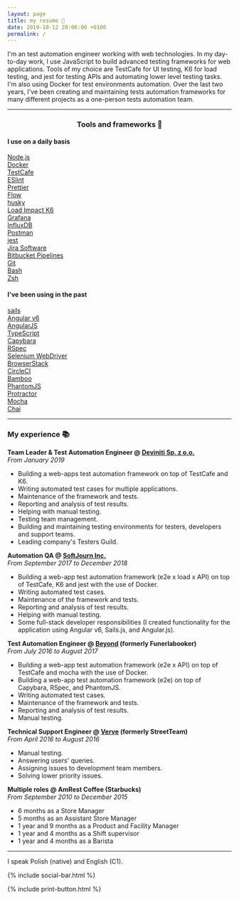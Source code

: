 ```yaml
---
layout: page
title: my resume 📃
date: 2019-10-12 20:06:00 +0100
permalink: /
---
```


I'm an test automation engineer working with web technologies. In my day-to-day work, I use JavaScript to build advanced testing frameworks for web applications. Tools of my choice are TestCafe for UI testing, K6 for load testing, and jest for testing APIs and automating lower level testing tasks. I'm also using Docker for test environments automation. Over the last two years, I've been creating and maintaining tests automation frameworks for many different projects as a one-person tests automation team.

---

<center><h3>Tools and frameworks 🧰</h3></center>

<div class="flex-container">
  <div class="skills-container">
    <h4>I use on a daily basis</h4>
    <div class="flex-container">
        <a href="https://github.com/nodejs/node"><div class="skill">Node.js</div></a>
        <a href="https://github.com/DevExpress/testcafe"><div class="skill">Docker</div></a>
        <a href="https://github.com/loadimpact/k6"><div class="skill">TestCafe</div></a>
        <a href="https://github.com/grafana/grafana"><div class="skill">ESlint</div></a>
        <a href="https://github.com/eslint/eslint"><div class="skill">Prettier</div></a>
        <a href="https://github.com/facebook/flow"><div class="skill">Flow</div></a>
        <a href="https://github.com/facebook/jest"><div class="skill">husky</div></a>
        <a href="https://github.com/influxdata/influxdb"><div class="skill">Load Impact K6</div></a>
        <a href="https://www.docker.com/products/docker-engine"><div class="skill">Grafana</div></a>
        <a href="https://github.com/typicode/husky"><div class="skill">InfluxDB</div></a>
        <a href="https://www.getpostman.com"><div class="skill">Postman</div></a>
        <a href="https://www.atlassian.com/software/bamboo"><div class="skill">jest</div></a>
        <a href="https://www.atlassian.com/software/jira"><div class="skill">Jira Software</div></a>
        <a href="https://bitbucket.org/product/features/pipelines"><div class="skill">Bitbucket Pipelines</div></a>
        <a href="https://git-scm.com"><div class="skill">Git</div></a>
        <a href="https://www.gnu.org/software/bash/"><div class="skill">Bash</div></a>
        <a href="https://www.zsh.org"><div class="skill">Zsh</div></a>
    </div>
  </div>
  <div class="skills-container">
    <h4>I've been using in the past</h4>
    <div class="flex-container">
        <a href="https://github.com/balderdashy/sails"><div class="skill-green">sails</div></a>
        <a href="https://github.com/angular/angular"><div class="skill-green">Angular v6</div></a>
        <a href="https://github.com/angular/angular.js"><div class="skill-green">AngularJS</div></a>
        <a href="http://www.typescriptlang.org"><div class="skill-green">TypeScript</div></a>
        <a href="https://github.com/teamcapybara/capybara"><div class="skill-green">Capybara</div></a>
        <a href="https://github.com/rspec/rspec"><div class="skill-green">RSpec</div></a>
        <a href="https://www.seleniumhq.org/projects/webdriver/"><div class="skill-green">Selenium WebDriver</div></a>
        <a href="https://www.browserstack.com"><div class="skill-green">BrowserStack</div></a>
        <a href="https://circleci.com"><div class="skill-green">CircleCI</div></a>
        <a href="https://github.com/prettier/prettier"><div class="skill-green">Bamboo</div></a>
        <a href="https://github.com/ariya/phantomjs"><div class="skill-green">PhantomJS</div></a>
        <a href="https://github.com/angular/protractor"><div class="skill-green">Protractor</div></a>
        <a href="https://github.com/mochajs/mocha"><div class="skill-green">Mocha</div></a>
        <a href="https://github.com/chaijs/chai"><div class="skill-green">Chai</div></a>
    </div>
  </div>
</div>

---

### My experience 📚
**Team Leader & Test Automation Engineer @ [Deviniti Sp. z o.o.](https://deviniti.com)**  
*From January 2019*  
- Building a web-apps test automation framework on top of TestCafe and K6.
- Writing automated test cases for multiple applications.
- Maintenance of the framework and tests.
- Reporting and analysis of test results.
- Helping with manual testing.
- Testing team management.
- Building and maintaining testing environments for testers, developers and support teams.
- Leading company's Testers Guild.

**Automation QA @ [SoftJourn Inc.](https://softjourn.com)**  
*From September 2017 to December 2018*  
- Building a web-app test automation framework (e2e x load x API) on top of TestCafe, K6 and jest with the use of Docker.
- Writing automated test cases.
- Maintenance of the framework and tests.
- Reporting and analysis of test results.
- Helping with manual testing.
- Some full-stack developer responsibilities (I created functionality for the application using Angular v6, Sails.js, and Angular.js).

**Test Automation Engineer @ [Beyond](https://beyond.life) (formerly Funerlabooker)**  
*From July 2016 to August 2017*  
- Building a web-app test automation framework (e2e x API) on top of TestCafe and mocha with the use of Docker.
- Building a web-app test automation framework (e2e) on top of Capybara, RSpec, and PhantomJS.
- Writing automated test cases.
- Maintenance of the framework and tests.
- Reporting and analysis of test results.
- Manual testing.

**Technical Support Engineer @ [Verve](https://onverve.com) (formerly StreetTeam)**  
*From April 2016 to August 2016*  
- Manual testing.
- Answering users' queries.
- Assigning issues to development team members.
- Solving lower priority issues.

**Multiple roles @ AmRest Coffee (Starbucks)**  
*From September 2010 to December 2015*  
- 6 months as a Store Manager
- 5 months as an Assistant Store Manager
- 1 year and 9 months as a Product and Facility Manager
- 1 year and 4 months as a Shift supervisor
- 1 year and 4 months as a Barista

---

I speak Polish (native) and English (C1).

{% include social-bar.html %}

{% include print-button.html %}
